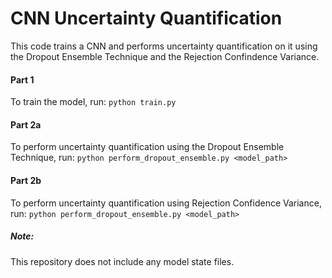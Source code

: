 # CNN Uncertainty Quantification

This code trains a CNN and performs uncertainty quantification on it using the Dropout Ensemble Technique and the Rejection Confindence Variance.

#### Part 1 
To train the model, run:
`python train.py`

#### Part 2a
To perform uncertainty quantification using the Dropout Ensemble Technique, run:
`python perform_dropout_ensemble.py <model_path>`

#### Part 2b
To perform uncertainty quantification using  Rejection Confidence Variance, run:
`python perform_dropout_ensemble.py <model_path>`

##### Note:
This repository does not include any model state files.




